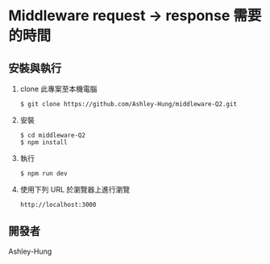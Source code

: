 # Middleware request -> response 需要的時間





## 安裝與執行

1. clone 此專案至本機電腦

   ```
   $ git clone https://github.com/Ashley-Hung/middleware-Q2.git
   ```

2. 安裝

   ```
   $ cd middleware-Q2
   $ npm install
   ```

3. 執行

   ```
   $ npm run dev
   ```

4. 使用下列 URL 於瀏覽器上進行瀏覽

   ```
   http://localhost:3000
   ```




## 開發者

Ashley-Hung



